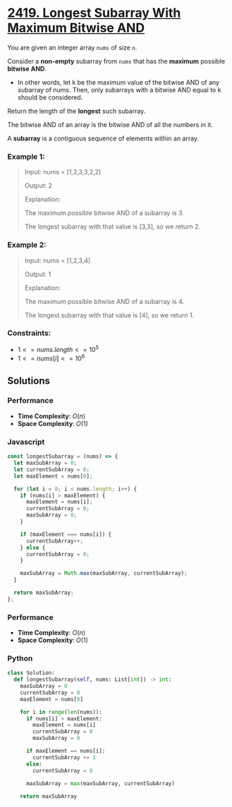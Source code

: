 # [2419. Longest Subarray With Maximum Bitwise AND](https://leetcode.com/problems/longest-subarray-with-maximum-bitwise-and/description/)

You are given an integer array `nums` of size `n`.

Consider a **non-empty** subarray from `nums` that has the **maximum** possible **bitwise AND**.

- In other words, let k be the maximum value of the bitwise AND of any subarray of nums. Then, only subarrays with a bitwise AND equal to k should be considered.

Return the length of the **longest** such subarray.

The bitwise AND of an array is the bitwise AND of all the numbers in it.

A **subarray** is a contiguous sequence of elements within an array.

 
### Example 1:
> Input: nums = [1,2,3,3,2,2]
>
> Output: 2
>
> Explanation:
>
> The maximum possible bitwise AND of a subarray is 3.
>
> The longest subarray with that value is [3,3], so we return 2.


### Example 2:
> Input: nums = [1,2,3,4]
>
> Output: 1
>
> Explanation:
>
> The maximum possible bitwise AND of a subarray is 4.
>
> The longest subarray with that value is [4], so we return 1.
 

### Constraints:
- $1 <= nums.length <= 10^{5}$
- $1 <= nums[i] <= 10^{6}$


## Solutions

### Performance

- **Time Complexity**: $O(n)$
- **Space Complexity**: $O(1)$

### Javascript
```javascript
const longestSubarray = (nums) => {
  let maxSubArray = 0;
  let currentSubArray = 0;
  let maxElement = nums[0];

  for (let i = 0; i < nums.length; i++) {
    if (nums[i] > maxElement) {
      maxElement = nums[i];
      currentSubArray = 0;
      maxSubArray = 0;
    }

    if (maxElement === nums[i]) {
      currentSubArray++;
    } else {
      currentSubArray = 0;
    }

    maxSubArray = Math.max(maxSubArray, currentSubArray);
  }

  return maxSubArray;
};
```

### Performance

- **Time Complexity**: $O(n)$
- **Space Complexity**: $O(1)$

### Python
```python
class Solution:
  def longestSubarray(self, nums: List[int]) -> int:
    maxSubArray = 0
    currentSubArray = 0
    maxElement = nums[0]

    for i in range(len(nums)):
      if nums[i] > maxElement:
        maxElement = nums[i]
        currentSubArray = 0
        maxSubArray = 0

      if maxElement == nums[i]:
        currentSubArray += 1
      else:
        currentSubArray = 0

      maxSubArray = max(maxSubArray, currentSubArray)
    
    return maxSubArray
```
